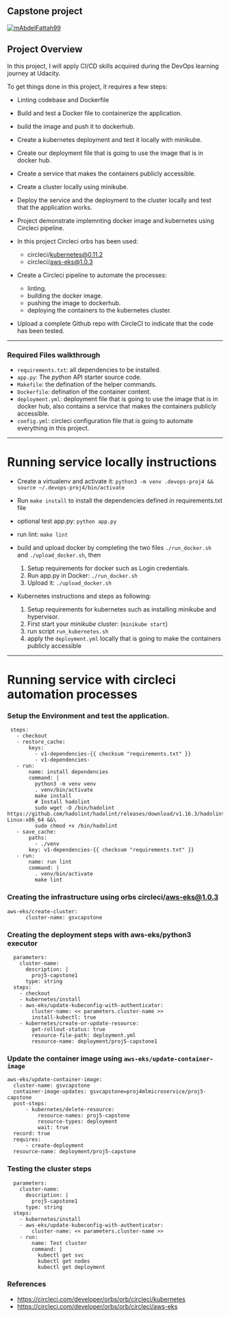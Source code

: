 ## Capstone project

[![mAbdelFattah99](https://circleci.com/gh/mAbdelFattah99/proj5-capstone.svg?style=svg)](https://app.circleci.com/pipelines/github/mAbdelFattah99/proj5-capstone)

## Project Overview

In this project, I will apply CI/CD skills acquired during the DevOps learning journey at Udacity.

To get things done in this project, it requires a few steps:
-   Linting codebase and Dockerfile
-   Build and test a Docker file to containerize the application.
-   build the image and push it to dockerhub.
-   Create a kubernetes deployment and test it locally with minikube.
-   Create our deployment file that is going to use the image that is in docker hub.
-   Create a service that makes the containers publicly accessible.
-   Create a cluster locally using minikube.
-   Deploy the service and the deployment to the cluster locally and test that the application works.
-   Project demonstrate implemnting docker image and kubernetes using Circleci pipeline.
-   In this project Circleci orbs has been used:
      - circleci/kubernetes@0.11.2
      - circleci/aws-eks@1.0.3
-  Create a Circleci pipeline to automate the processes:
      - linting.
      - building the docker image.
      - pushing the image to dockerhub.
      - deploying the containers to the kubernetes cluster.

-  Upload a complete Github repo with CircleCI to indicate that the code has been tested.  
---


### Required Files walkthrough

+ `requirements.txt`: all dependencies to be installed.
+ `app.py`: The *python* API starter source code.
+ `Makefile`: the defination of the helper commands.
+ `Dockerfile`: defination of the container content.
+ `deployment.yml`: deployment file that is going to use the image that is in docker hub, also contains a service that makes the containers publicly accessible.
+ `config.yml`: circleci configuration file that is going to automate everything in this project.


---

# Running service locally instructions

* Create a virtualenv and activate it: `python3 -m venv .devops-proj4 && source ~/.devops-proj4/bin/activate`
* Run `make install` to install the dependencies defined in requirements.txt file
* optional test app.py: `python app.py`
* run lint: `make lint`

* build and upload docker by completing the two files `./run_docker.sh` and `./upload_docker.sh`, then

    1. Setup requirements for docker such as Login credentials.
    2. Run app.py in Docker:  `./run_docker.sh`
    3. Upload it: `./upload_docker.sh` 

* Kubernetes instructions and steps as following:

    1. Setup requirements for kubernetes such as installing minikube and hypervisor.
    2. First start your *minikube* cluster: (`minikube start`) 
    3. run script `run_kubernetes.sh` 
    4. apply the `deployment.yml` locally that is going to make the containers publicly accessible


---

# Running service with circleci automation processes

### Setup the Environment and test the application.

   ```
    steps:
      - checkout
      - restore_cache:
          keys:
            - v1-dependencies-{{ checksum "requirements.txt" }}
            - v1-dependencies-
      - run:
          name: install dependencies
          command: |
            python3 -m venv venv
            . venv/bin/activate
            make install
            # Install hadolint
            sudo wget -O /bin/hadolint https://github.com/hadolint/hadolint/releases/download/v1.16.3/hadolint-Linux-x86_64 &&\
            sudo chmod +x /bin/hadolint
      - save_cache:
          paths:
            - ./venv
          key: v1-dependencies-{{ checksum "requirements.txt" }}
      - run:
          name: run lint
          command: |
            . venv/bin/activate
            make lint 
   ```

### Creating the infrastructure using orbs circleci/aws-eks@1.0.3

  ```
  aws-eks/create-cluster:
        cluster-name: gsvcapstone
  ```

### Creating the deployment steps with aws-eks/python3 executor

  ```
    parameters:
      cluster-name:
        description: |
          proj5-capstone1
        type: string
    steps:
      - checkout
      - kubernetes/install
      - aws-eks/update-kubeconfig-with-authenticator:
          cluster-name: << parameters.cluster-name >>
          install-kubectl: true
      - kubernetes/create-or-update-resource:
          get-rollout-status: true
          resource-file-path: deployment.yml
          resource-name: deployment/proj5-capstone1
  ```
  
### Update the container image using `aws-eks/update-container-image`

  ```
  aws-eks/update-container-image:
    cluster-name: gsvcapstone
    container-image-updates: gsvcapstone=proj4mlmicroservice/proj5-capstone
    post-steps:
        - kubernetes/delete-resource:
            resource-names: proj5-capstone
            resource-types: deployment
            wait: true
    record: true
    requires:
        - create-deployment
    resource-name: deployment/proj5-capstone
  ```

### Testing the cluster steps

  ```
    parameters:
      cluster-name:
        description: |
          proj5-capstone1
        type: string
    steps:
      - kubernetes/install
      - aws-eks/update-kubeconfig-with-authenticator:
          cluster-name: << parameters.cluster-name >>
      - run:
          name: Test cluster
          command: |
            kubectl get svc
            kubectl get nodes
            kubectl get deployment
  ```
  
 ### References
 - https://circleci.com/developer/orbs/orb/circleci/kubernetes
 - https://circleci.com/developer/orbs/orb/circleci/aws-eks

